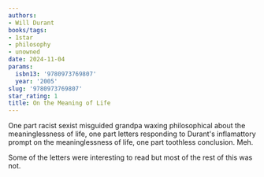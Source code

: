 ```yaml
---
authors:
- Will Durant
books/tags:
- 1star
- philosophy
- unowned
date: 2024-11-04
params:
  isbn13: '9780973769807'
  year: '2005'
slug: '9780973769807'
star_rating: 1
title: On the Meaning of Life
---
```


One part racist sexist misguided grandpa waxing philosophical about the meaninglessness of life, one part letters responding to Durant's inflamattory prompt on the meaninglessness of life, one part toothless conclusion. Meh.

Some of the letters were interesting to read but most of the rest of this was not.

<!--more-->